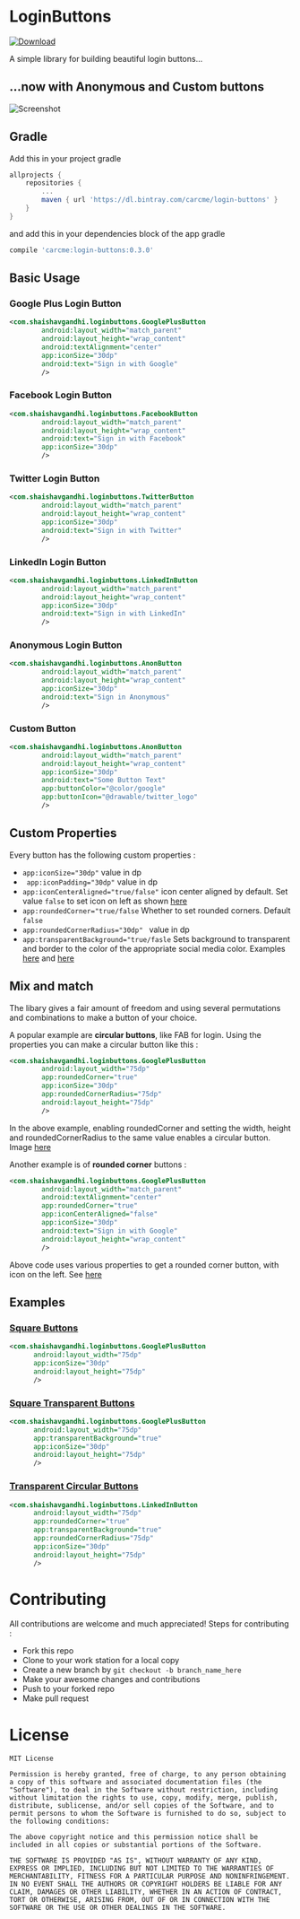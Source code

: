 # LoginButtons
[ ![Download](https://api.bintray.com/packages/carcme/login-buttons/login-buttons/images/download.svg) ](https://bintray.com/carcme/login-buttons/login-buttons/0.3.0)

A simple library for building beautiful login buttons... 

## ...now with Anonymous and Custom buttons


![Screenshot](https://github.com/shaishavgandhi05/LoginButtons/blob/master/screenshots/screenshot.png)

## Gradle


Add this in your project gradle
```groovy
allprojects {
    repositories {
        ...
        maven { url 'https://dl.bintray.com/carcme/login-buttons' }
    }
}
```

and add this in your dependencies block of the app gradle
```groovy
compile 'carcme:login-buttons:0.3.0'
```

## Basic Usage

### Google Plus Login Button
```xml
<com.shaishavgandhi.loginbuttons.GooglePlusButton
        android:layout_width="match_parent"
        android:layout_height="wrap_content"
        android:textAlignment="center"
        app:iconSize="30dp"
        android:text="Sign in with Google"
        />
```

### Facebook Login Button
```xml
<com.shaishavgandhi.loginbuttons.FacebookButton
        android:layout_width="match_parent"
        android:layout_height="wrap_content"
        android:text="Sign in with Facebook"
        app:iconSize="30dp"
        />
```

### Twitter Login Button
```xml
<com.shaishavgandhi.loginbuttons.TwitterButton
        android:layout_width="match_parent"
        android:layout_height="wrap_content"
        app:iconSize="30dp"
        android:text="Sign in with Twitter"
        />
```

### LinkedIn Login Button
```xml
<com.shaishavgandhi.loginbuttons.LinkedInButton
        android:layout_width="match_parent"
        android:layout_height="wrap_content"
        app:iconSize="30dp"
        android:text="Sign in with LinkedIn"
        />
```

### Anonymous Login Button
```xml
<com.shaishavgandhi.loginbuttons.AnonButton
        android:layout_width="match_parent"
        android:layout_height="wrap_content"
        app:iconSize="30dp"
        android:text="Sign in Anonymous"
        />
```

### Custom Button
```xml
<com.shaishavgandhi.loginbuttons.AnonButton
        android:layout_width="match_parent"
        android:layout_height="wrap_content"
        app:iconSize="30dp"
        android:text="Some Button Text"
        app:buttonColor="@color/google"
        app:buttonIcon="@drawable/twitter_logo"
        />
```

## Custom Properties

Every button has the following custom properties : 

* ``` app:iconSize="30dp" ``` value in dp
* ``` app:iconPadding="30dp"``` value in dp
* ``` app:iconCenterAligned="true/false" ``` icon center aligned by default. Set value ```false``` to set icon on left as shown [here](https://github.com/shaishavgandhi05/LoginButtons/blob/master/screenshots/regular_transparent.png)
* ``` app:roundedCorner="true/false ``` Whether to set rounded corners. Default ```false```
* ```app:roundedCornerRadius="30dp" ``` value in dp
* ```app:transparentBackground="true/fasle``` Sets background to transparent and border to the color of the appropriate social media color. Examples [here](https://github.com/shaishavgandhi05/LoginButtons/blob/master/screenshots/circular_transparent.png) and [here](https://github.com/shaishavgandhi05/LoginButtons/blob/master/screenshots/regular_transparent.png) 

## Mix and match

The libary gives a fair amount of freedom and using several permutations and combinations to make a button of your choice.

A popular example are **circular buttons**, like FAB for login. Using the properties you can make a circular button like this : 
```xml
<com.shaishavgandhi.loginbuttons.GooglePlusButton
        android:layout_width="75dp"
        app:roundedCorner="true"
        app:iconSize="30dp"
        app:roundedCornerRadius="75dp"
        android:layout_height="75dp"
        />
```
In the above example, enabling roundedCorner and setting the width, height and roundedCornerRadius to the same value enables a circular button. Image [here](https://github.com/shaishavgandhi05/LoginButtons/blob/master/screenshots/circular.png)

Another example is of **rounded corner** buttons :

```xml
<com.shaishavgandhi.loginbuttons.GooglePlusButton
        android:layout_width="match_parent"
        android:textAlignment="center"
        app:roundedCorner="true"
        app:iconCenterAligned="false"
        app:iconSize="30dp"
        android:text="Sign in with Google"
        android:layout_height="wrap_content"
        />
```
Above code uses various properties to get a rounded corner button, with icon on the left. See [here](https://github.com/shaishavgandhi05/LoginButtons/blob/master/screenshots/regular_rounded.png)
  
## Examples
  
### [Square Buttons](https://github.com/shaishavgandhi05/LoginButtons/blob/master/screenshots/square_button.png)
  
  ```xml
  <com.shaishavgandhi.loginbuttons.GooglePlusButton
        android:layout_width="75dp"
        app:iconSize="30dp"
        android:layout_height="75dp"
        />
  ```
  
### [Square Transparent Buttons](https://github.com/shaishavgandhi05/LoginButtons/blob/master/screenshots/square_transparent.png)
  ```xml
  <com.shaishavgandhi.loginbuttons.GooglePlusButton
        android:layout_width="75dp"
        app:transparentBackground="true"
        app:iconSize="30dp"
        android:layout_height="75dp"
        />
```
    
### [Transparent Circular Buttons](https://github.com/shaishavgandhi05/LoginButtons/blob/master/screenshots/circular_transparent.png)
  ```xml
  <com.shaishavgandhi.loginbuttons.LinkedInButton
        android:layout_width="75dp"
        app:roundedCorner="true"
        app:transparentBackground="true"
        app:roundedCornerRadius="75dp"
        app:iconSize="30dp"
        android:layout_height="75dp"
        />
```

# Contributing

All contributions are welcome and much appreciated! Steps for contributing : 
* Fork this repo
* Clone to your work station for a local copy
* Create a new branch by ``` git checkout -b branch_name_here ```
* Make your awesome changes and contributions
* Push to your forked repo
* Make pull request

# License

```
MIT License

Permission is hereby granted, free of charge, to any person obtaining a copy of this software and associated documentation files (the "Software"), to deal in the Software without restriction, including without limitation the rights to use, copy, modify, merge, publish, distribute, sublicense, and/or sell copies of the Software, and to permit persons to whom the Software is furnished to do so, subject to the following conditions:

The above copyright notice and this permission notice shall be included in all copies or substantial portions of the Software.

THE SOFTWARE IS PROVIDED "AS IS", WITHOUT WARRANTY OF ANY KIND, EXPRESS OR IMPLIED, INCLUDING BUT NOT LIMITED TO THE WARRANTIES OF MERCHANTABILITY, FITNESS FOR A PARTICULAR PURPOSE AND NONINFRINGEMENT. IN NO EVENT SHALL THE AUTHORS OR COPYRIGHT HOLDERS BE LIABLE FOR ANY CLAIM, DAMAGES OR OTHER LIABILITY, WHETHER IN AN ACTION OF CONTRACT, TORT OR OTHERWISE, ARISING FROM, OUT OF OR IN CONNECTION WITH THE SOFTWARE OR THE USE OR OTHER DEALINGS IN THE SOFTWARE.
```





